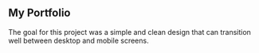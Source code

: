 ## My Portfolio

The goal for this project was a simple and clean design that can transition well between desktop and mobile screens.
